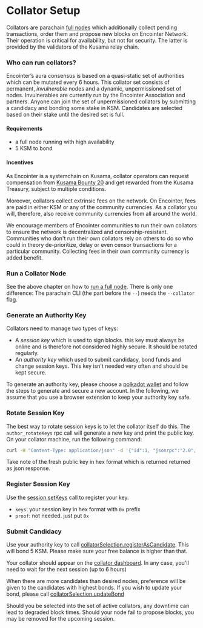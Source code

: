 # Collator Setup

Collators are parachain [full nodes](./infrastructure-full-node-setup.md) which additionally collect pending transactions, order them and propose new blocks on Encointer Network. Their operation is critical for availability, but not for security. The latter is provided by the validators of the Kusama relay chain. 

### Who can run collators?

Encointer’s aura consensus is based on a quasi-static set of authorities which can be mutated every 6 hours. This collator set consists of permanent, *invulnerable* nodes and a dynamic, unpermissioned set of nodes. Invulnerables are currently run by the Encointer Association and partners. Anyone can join the set of unpermissioned collators by submitting a candidacy and bonding some stake in KSM. Candidates are selected based on their stake until the desired set is full.   

#### Requirements

* a full node running with high availability
* 5 KSM to bond

#### Incentives

As Encointer is a systemchain on Kusama, collator operators can request compensation from [Kusama Bounty 20](https://kusama.subsquare.io/treasury/bounties/20) and get rewarded from the Kusama Treasury, subject to multiple conditions.

Moreover, collators collect extrinsic fees on the network. On Encointer, fees are paid in either KSM or any of the community currencies. As a collator you will, therefore, also receive community currencies from all around the world.

We encourage members of Encointer communities to run their own collators to ensure the network is decentralized and censorship-resistant. Communities who don't run their own collators rely on others to do so who could in theory de-prioritize, delay or even censor transactions for a particular community. Collecting fees in their own community currency is added benefit.

### Run a Collator Node

See the above chapter on how to [run a full node](./infrastructure-full-node-setup.md). There is only one difference: The parachain CLI (the part before the `--`) needs the `--collator` flag.

### Generate an Authority Key

Collators need to manage two types of keys: 
* A *session key* which is used to sign blocks. this key must always be online and is therefore not considered highly secure. It should be rotated regularly.
* An *authority key* which used to submit candidacy, bond funds and change session keys. This key isn't needed very often and should be kept secure.  

To generate an authority key, please choose a [polkadot wallet](https://polkadot.network/ecosystem/wallets/) and follow the steps to generate and secure a new account. In the following, we assume that you use a browser extension to keep your authority key safe.

### Rotate Session Key

The best way to rotate session keys is to let the collator itself do this. The `author_rotateKeys` rpc call will generate a new key and print the public key. On your collator machine, run the following command:

```bash
curl -H "Content-Type: application/json" -d '{"id":1, "jsonrpc":"2.0", "method": "author_rotateKeys", "params":[]}' http://localhost:9944
```

Take note of the fresh public key in hex format which is returned returned as json response.

### Register Session Key

Use the [session.setKeys](https://polkadot.js.org/apps/?rpc=wss%3A%2F%2Fsys.ibp.network%2Fencointer-kusama#/extrinsics/decode/0x1600000000000000000000000000000000000000000000000000000000000000000000 ) call to register your key.
* `keys`: your session key in hex format with `0x` prefix
* `proof`: not needed. just put `0x` 

### Submit Candidacy

Use your authority key to call [collatorSelection.registerAsCandidate](https://polkadot.js.org/apps/?rpc=wss%3A%2F%2Fsys.ibp.network%2Fencointer-kusama#/extrinsics/decode/0x1503). This will bond 5 KSM. Please make sure your free balance is higher than that.

Your collator should appear on the [collator dashboard](https://polkadot.js.org/apps/?rpc=wss%3A%2F%2Fsys.ibp.network%2Fencointer-kusama#/collators). In any case, you'll need to wait for the next session (up to 6 hours)

When there are more candidates than desired nodes, preference will be given to the candidates with highest bonds. If you wish to update your bond, please call [collatorSelection.updateBond](https://polkadot.js.org/apps/?rpc=wss%3A%2F%2Fsys.ibp.network%2Fencointer-kusama#/extrinsics/decode/0x150700000000000000000000000000000000)

Should you be selected into the set of active collators, any downtime can lead to degraded block times. Should your node fail to propose blocks, you may be removed for the upcoming session.


